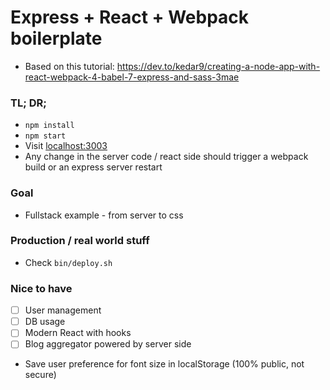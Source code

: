 # Express + React + Webpack boilerplate

- Based on this tutorial: https://dev.to/kedar9/creating-a-node-app-with-react-webpack-4-babel-7-express-and-sass-3mae

### TL; DR;

- `npm install`
- `npm start`
- Visit [localhost:3003](http://localhost:3003)
- Any change in the server code / react side should trigger a webpack build or an express server restart

### Goal

- Fullstack example - from server to css

### Production / real world stuff

- Check `bin/deploy.sh`

### Nice to have

- [ ] User management
- [ ] DB usage
- [ ] Modern React with hooks
- [ ] Blog aggregator powered by server side
- Save user preference for font size in localStorage (100% public, not secure)
